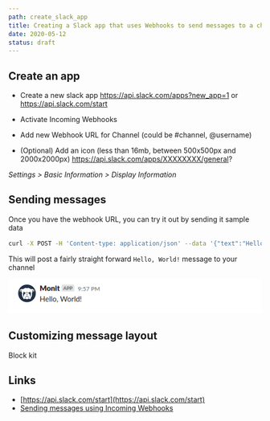 ```yaml
---
path: create_slack_app
title: Creating a Slack app that uses Webhooks to send messages to a channel
date: 2020-05-12
status: draft
---
```


## Create an app

- Create a new slack app https://api.slack.com/apps?new_app=1 or https://api.slack.com/start
- Activate Incoming Webhooks
- Add new Webhook URL for Channel (could be #channel, @username)

- (Optional) Add an icon (less than 16mb, between 500x500px and 2000x2000px) https://api.slack.com/apps/XXXXXXXX/general?

_Settings > Basic Information > Display Information_

## Sending messages

Once you have the webhook URL, you can try it out by sending it sample data

```bash
curl -X POST -H 'Content-type: application/json' --data '{"text":"Hello, World!"}' https://hooks.slack.com/services/XXXXXX/YYYYYY/XyXyY123xxxY
```

This will post a fairly straight forward `Hello, World!` message to your channel

![monit-slack-message-screenshot](../images/monit-slack-message-screenshot.png)

## Customizing message layout

Block kit

## Links

- [https://api.slack.com/start](https://api.slack.com/start)
- [Sending messages using Incoming Webhooks](https://api.slack.com/messaging/webhooks)

